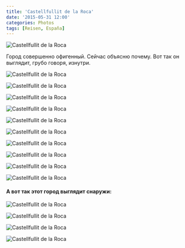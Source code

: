 ```yaml
---
title: 'Castellfullit de la Roca'
date: '2015-05-31 12:00'
categories: Photos
tags: [Reisen, España]
---
```


<div class='preview'><img src='{{urls.media}}/CastellfullitDeLaRocaOK.jpg' alt='Castellfullit de la Roca'></div>

Город совершенно офигенный. Сейчас объясню почему. Вот так он выглядит, грубо говоря, изнутри.

<a id='0efc6f9271fe392c948ec561a580614a-800'></a>![Castellfullit de la Roca]({{urls.media}}/0efc6f9271fe392c948ec561a580614a-800.jpg 'Дом с цветами.')

<a id='bdb72931df876c18da689a5d17480925-800'></a>![Castellfullit de la Roca]({{urls.media}}/bdb72931df876c18da689a5d17480925-800.jpg 'Фонарь и прикорнувший местный пьянчужка.')

<a id='14d89a29e1526c24d6c79260efcdadc7-800'></a>![Castellfullit de la Roca]({{urls.media}}/14d89a29e1526c24d6c79260efcdadc7-800.jpg 'Штукатурка отваливается, каменная кладка, которой около семисот лет — нет.')

<a id='6dffdbabfaa7dcb8694ad34b05aa75b4-800'></a>![Castellfullit de la Roca]({{urls.media}}/6dffdbabfaa7dcb8694ad34b05aa75b4-800.jpg 'Корабль.')

<a id='3abee193a94b3be2b0e6cefca8b34cdf-800'></a>![Castellfullit de la Roca]({{urls.media}}/3abee193a94b3be2b0e6cefca8b34cdf-800.jpg 'Улица Новая.')

<a id='56e5dd23907f70671ee65b94cf84cda8-800'></a>![Castellfullit de la Roca]({{urls.media}}/56e5dd23907f70671ee65b94cf84cda8-800.jpg 'Косметический ремонт фасадов здесь не в чести.')

<a id='43ba6f5f5612f5baddc4511c2dea8b08-800'></a>![Castellfullit de la Roca]({{urls.media}}/43ba6f5f5612f5baddc4511c2dea8b08-800.jpg 'Колокольня, торчащая из ресторана.')

<a id='3139b1f717a6008d99a3437122b54579-800'></a>![Castellfullit de la Roca]({{urls.media}}/3139b1f717a6008d99a3437122b54579-800.jpg 'Почти на всех домах — таблички «продается».')

<a id='bd42f2b1a20cc218976abd628a690890-800'></a>![Castellfullit de la Roca]({{urls.media}}/bd42f2b1a20cc218976abd628a690890-800.jpg 'Многие двери забиты.')

<a id='425e5ac90f71a2829ba5d8970c79054f-800'></a>![Castellfullit de la Roca]({{urls.media}}/425e5ac90f71a2829ba5d8970c79054f-800.jpg 'Улицы пустынны даже после окончания сиесты.')

#### А вот так этот город выглядит снаружи:

<a id='ee38f05e133a08a3194d37b8fda1a186-800'></a>![Castellfullit de la Roca]({{urls.media}}/ee38f05e133a08a3194d37b8fda1a186-800.jpg 'Город на скале.')

<a id='c5cf02f4c58f7ee0bd91b2f6bbe56eda-800'></a>![Castellfullit de la Roca]({{urls.media}}/c5cf02f4c58f7ee0bd91b2f6bbe56eda-800.jpg 'Утренняя пробежка.')

<a id='84fb8a359066871f3b12274e4c9aac8e-800'></a>![Castellfullit de la Roca]({{urls.media}}/84fb8a359066871f3b12274e4c9aac8e-800.jpg 'Взгляд со смотровой площадки.')

<a id='e948089f89fc53584cb46afd97811fbf-800'></a>![Castellfullit de la Roca]({{urls.media}}/e948089f89fc53584cb46afd97811fbf-800.jpg 'И еще разок.')
